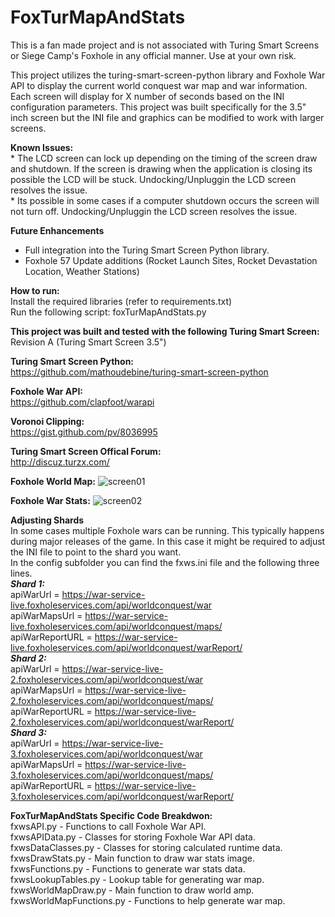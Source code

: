 # FoxTurMapAndStats

This is a fan made project and is not associated with Turing Smart Screens or Siege Camp's Foxhole in any official manner. Use at your own risk.

This project utilizes the turing-smart-screen-python library and Foxhole War API to display the current world conquest war map and war information. Each screen will display for X number of seconds based on the INI configuration parameters. This project was built specifically for the 3.5" inch screen but the INI file and graphics can be modified to work with larger screens.

**Known Issues:**
        <br />
        * The LCD screen can lock up depending on the timing of the screen draw and shutdown. If the screen is drawing when the application is closing its possible the LCD will be stuck. Undocking/Unpluggin the LCD screen resolves the issue.
        <br />
        * Its possible in some cases if a computer shutdown occurs the screen will not turn off. Undocking/Unpluggin the LCD screen resolves the issue.


**Future Enhancements**
* Full integration into the Turing Smart Screen Python library.
* Foxhole 57 Update additions (Rocket Launch Sites, Rocket Devastation Location, Weather Stations)


**How to run:**
<br />
Install the required libraries (refer to requirements.txt)
<br />
Run the following script: foxTurMapAndStats.py

**This project was built and tested with the following Turing Smart Screen:**
<br />
        Revision A (Turing Smart Screen 3.5")
        
**Turing Smart Screen Python:**
<br />
https://github.com/mathoudebine/turing-smart-screen-python

**Foxhole War API:**
<br />
https://github.com/clapfoot/warapi

**Voronoi Clipping:**
<br />
https://gist.github.com/pv/8036995

**Turing Smart Screen Offical Forum:**
<br />
http://discuz.turzx.com/



**Foxhole World Map:**
![screen01](https://github.com/fxn342/FoxTurMapAndStats/assets/141661840/0439cc06-40df-4111-8cd8-1ca2d950da22)

**Foxhole War Stats:**
![screen02](https://github.com/fxn342/FoxTurMapAndStats/assets/141661840/9dcd2317-c1f4-437f-8f5f-f2d27627634d)

**Adjusting Shards**
<br />
In some cases multiple Foxhole wars can be running. This typically happens during major releases of the game. In this case it might be required to adjust the INI file to point to the shard you want.
<br />
In the config subfolder you can find the fxws.ini file and the following three lines.
<br />
***Shard 1:***
<br />
apiWarUrl = https://war-service-live.foxholeservices.com/api/worldconquest/war
<br />
apiWarMapsUrl = https://war-service-live.foxholeservices.com/api/worldconquest/maps/
<br />
apiWarReportURL = https://war-service-live.foxholeservices.com/api/worldconquest/warReport/
<br />
***Shard 2:***
<br />
apiWarUrl = https://war-service-live-2.foxholeservices.com/api/worldconquest/war
<br />
apiWarMapsUrl = https://war-service-live-2.foxholeservices.com/api/worldconquest/maps/
<br />
apiWarReportURL = https://war-service-live-2.foxholeservices.com/api/worldconquest/warReport/
<br />
***Shard 3:***
<br />
apiWarUrl = https://war-service-live-3.foxholeservices.com/api/worldconquest/war
<br />
apiWarMapsUrl = https://war-service-live-3.foxholeservices.com/api/worldconquest/maps/
<br />
apiWarReportURL = https://war-service-live-3.foxholeservices.com/api/worldconquest/warReport/
<br />

**FoxTurMapAndStats Specific Code Breakdwon:**
 <br />
fxwsAPI.py - Functions to call Foxhole War API.
 <br />
fxwsAPIData.py - Classes for storing Foxhole War API data.
 <br />
fxwsDataClasses.py - Classes for storing calculated runtime data.
 <br />
fxwsDrawStats.py - Main function to draw war stats image.
 <br />
fxwsFunctions.py - Functions to generate war stats data.
 <br />
fxwsLookupTables.py - Lookup table for generating war map.
 <br />
fxwsWorldMapDraw.py - Main function to draw world amp.
 <br />
fxwsWorldMapFunctions.py - Functions to help generate war map.
 <br />

